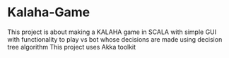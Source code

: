 # Kalaha-Game
This project is about making a KALAHA game in SCALA with simple GUI with functionality to play vs bot whose decisions are made using decision tree algorithm
This project uses Akka toolkit
